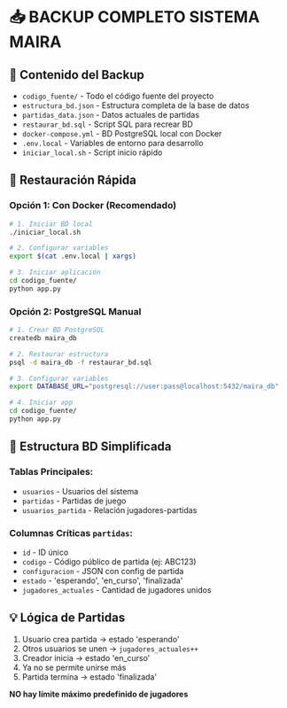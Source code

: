 # 📥 BACKUP COMPLETO SISTEMA MAIRA

## 📁 Contenido del Backup

- `codigo_fuente/` - Todo el código fuente del proyecto
- `estructura_bd.json` - Estructura completa de la base de datos
- `partidas_data.json` - Datos actuales de partidas
- `restaurar_bd.sql` - Script SQL para recrear BD
- `docker-compose.yml` - BD PostgreSQL local con Docker
- `.env.local` - Variables de entorno para desarrollo
- `iniciar_local.sh` - Script inicio rápido

## 🚀 Restauración Rápida

### Opción 1: Con Docker (Recomendado)
```bash
# 1. Iniciar BD local
./iniciar_local.sh

# 2. Configurar variables
export $(cat .env.local | xargs)

# 3. Iniciar aplicación
cd codigo_fuente/
python app.py
```

### Opción 2: PostgreSQL Manual
```bash
# 1. Crear BD PostgreSQL
createdb maira_db

# 2. Restaurar estructura
psql -d maira_db -f restaurar_bd.sql

# 3. Configurar variables
export DATABASE_URL="postgresql://user:pass@localhost:5432/maira_db"

# 4. Iniciar app
cd codigo_fuente/
python app.py
```

## 🔧 Estructura BD Simplificada

### Tablas Principales:
- `usuarios` - Usuarios del sistema
- `partidas` - Partidas de juego  
- `usuarios_partida` - Relación jugadores-partidas

### Columnas Críticas `partidas`:
- `id` - ID único
- `codigo` - Código público de partida (ej: ABC123)
- `configuracion` - JSON con config de partida
- `estado` - 'esperando', 'en_curso', 'finalizada'
- `jugadores_actuales` - Cantidad de jugadores unidos

## 💡 Lógica de Partidas

1. Usuario crea partida → estado 'esperando'
2. Otros usuarios se unen → `jugadores_actuales++`
3. Creador inicia → estado 'en_curso' 
4. Ya no se permite unirse más
5. Partida termina → estado 'finalizada'

**NO hay límite máximo predefinido de jugadores**
